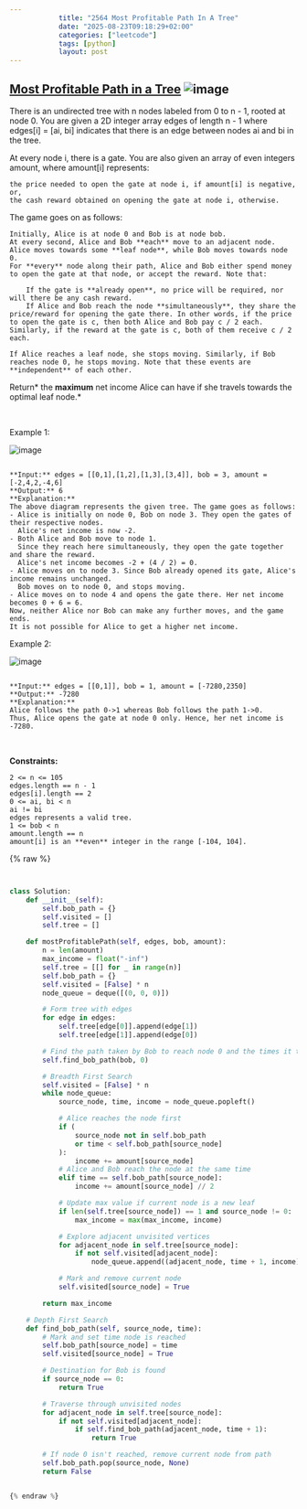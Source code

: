 ```yaml
---
            title: "2564 Most Profitable Path In A Tree"
            date: "2025-08-23T09:18:29+02:00"
            categories: ["leetcode"]
            tags: [python]
            layout: post
---
```

            
## [Most Profitable Path in a Tree](https://leetcode.com/problems/most-profitable-path-in-a-tree) ![image](https://img.shields.io/badge/Difficulty-Medium-orange)

There is an undirected tree with n nodes labeled from 0 to n - 1, rooted at node 0. You are given a 2D integer array edges of length n - 1 where edges[i] = [ai, bi] indicates that there is an edge between nodes ai and bi in the tree.

At every node i, there is a gate. You are also given an array of even integers amount, where amount[i] represents:

	the price needed to open the gate at node i, if amount[i] is negative, or,
	the cash reward obtained on opening the gate at node i, otherwise.

The game goes on as follows:

	Initially, Alice is at node 0 and Bob is at node bob.
	At every second, Alice and Bob **each** move to an adjacent node. Alice moves towards some **leaf node**, while Bob moves towards node 0.
	For **every** node along their path, Alice and Bob either spend money to open the gate at that node, or accept the reward. Note that:

		If the gate is **already open**, no price will be required, nor will there be any cash reward.
		If Alice and Bob reach the node **simultaneously**, they share the price/reward for opening the gate there. In other words, if the price to open the gate is c, then both Alice and Bob pay c / 2 each. Similarly, if the reward at the gate is c, both of them receive c / 2 each.

	If Alice reaches a leaf node, she stops moving. Similarly, if Bob reaches node 0, he stops moving. Note that these events are **independent** of each other.

Return* the **maximum** net income Alice can have if she travels towards the optimal leaf node.*

 

Example 1:

![image](https://assets.leetcode.com/uploads/2022/10/29/eg1.png)
```

**Input:** edges = [[0,1],[1,2],[1,3],[3,4]], bob = 3, amount = [-2,4,2,-4,6]
**Output:** 6
**Explanation:** 
The above diagram represents the given tree. The game goes as follows:
- Alice is initially on node 0, Bob on node 3. They open the gates of their respective nodes.
  Alice's net income is now -2.
- Both Alice and Bob move to node 1. 
  Since they reach here simultaneously, they open the gate together and share the reward.
  Alice's net income becomes -2 + (4 / 2) = 0.
- Alice moves on to node 3. Since Bob already opened its gate, Alice's income remains unchanged.
  Bob moves on to node 0, and stops moving.
- Alice moves on to node 4 and opens the gate there. Her net income becomes 0 + 6 = 6.
Now, neither Alice nor Bob can make any further moves, and the game ends.
It is not possible for Alice to get a higher net income.

```

Example 2:

![image](https://assets.leetcode.com/uploads/2022/10/29/eg2.png)
```

**Input:** edges = [[0,1]], bob = 1, amount = [-7280,2350]
**Output:** -7280
**Explanation:** 
Alice follows the path 0->1 whereas Bob follows the path 1->0.
Thus, Alice opens the gate at node 0 only. Hence, her net income is -7280. 

```

 

**Constraints:**

	2 <= n <= 105
	edges.length == n - 1
	edges[i].length == 2
	0 <= ai, bi < n
	ai != bi
	edges represents a valid tree.
	1 <= bob < n
	amount.length == n
	amount[i] is an **even** integer in the range [-104, 104].

{% raw %}


```python


class Solution:
    def __init__(self):
        self.bob_path = {}
        self.visited = []
        self.tree = []

    def mostProfitablePath(self, edges, bob, amount):
        n = len(amount)
        max_income = float("-inf")
        self.tree = [[] for _ in range(n)]
        self.bob_path = {}
        self.visited = [False] * n
        node_queue = deque([(0, 0, 0)])

        # Form tree with edges
        for edge in edges:
            self.tree[edge[0]].append(edge[1])
            self.tree[edge[1]].append(edge[0])

        # Find the path taken by Bob to reach node 0 and the times it takes to get there
        self.find_bob_path(bob, 0)

        # Breadth First Search
        self.visited = [False] * n
        while node_queue:
            source_node, time, income = node_queue.popleft()

            # Alice reaches the node first
            if (
                source_node not in self.bob_path
                or time < self.bob_path[source_node]
            ):
                income += amount[source_node]
            # Alice and Bob reach the node at the same time
            elif time == self.bob_path[source_node]:
                income += amount[source_node] // 2

            # Update max value if current node is a new leaf
            if len(self.tree[source_node]) == 1 and source_node != 0:
                max_income = max(max_income, income)

            # Explore adjacent unvisited vertices
            for adjacent_node in self.tree[source_node]:
                if not self.visited[adjacent_node]:
                    node_queue.append((adjacent_node, time + 1, income))

            # Mark and remove current node
            self.visited[source_node] = True

        return max_income

    # Depth First Search
    def find_bob_path(self, source_node, time):
        # Mark and set time node is reached
        self.bob_path[source_node] = time
        self.visited[source_node] = True

        # Destination for Bob is found
        if source_node == 0:
            return True

        # Traverse through unvisited nodes
        for adjacent_node in self.tree[source_node]:
            if not self.visited[adjacent_node]:
                if self.find_bob_path(adjacent_node, time + 1):
                    return True

        # If node 0 isn't reached, remove current node from path
        self.bob_path.pop(source_node, None)
        return False


{% endraw %}
```
